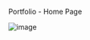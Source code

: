 Portfolio - Home Page

![image](https://github.com/user-attachments/assets/9f106113-1e65-4bc1-a5c4-71d67a455d61)

